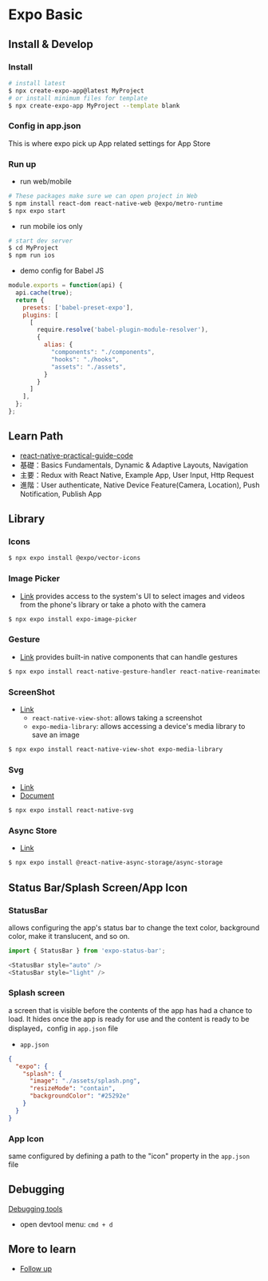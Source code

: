 # Expo Basic

## Install & Develop

### Install
```bash
# install latest
$ npx create-expo-app@latest MyProject
# or install minimum files for template
$ npx create-expo-app MyProject --template blank
```

### Config in app.json
This is where expo pick up App related settings for App Store


### Run up
- run web/mobile
```bash
# These packages make sure we can open project in Web
$ npm install react-dom react-native-web @expo/metro-runtime
$ npx expo start
```

- run mobile ios only
```bash
# start dev server
$ cd MyProject
$ npm run ios
```

- demo config for Babel JS
```js
module.exports = function(api) {
  api.cache(true);
  return {
    presets: ['babel-preset-expo'],
    plugins: [
      [
        require.resolve('babel-plugin-module-resolver'),
        {
          alias: {
            "components": "./components",
            "hooks": "./hooks",
            "assets": "./assets",
          }
        }
      ]
    ],
  };
};
```


## Learn Path
- [react-native-practical-guide-code](https://github.com/academind/react-native-practical-guide-code)
- 基礎：Basics Fundamentals, Dynamic & Adaptive Layouts, Navigation
- 主要：Redux with React Native, Example App, User Input, Http Request
- 進階：User authenticate, Native Device Feature(Camera, Location), Push Notification, Publish App



## Library
### Icons
```bash
$ npx expo install @expo/vector-icons
```

### Image Picker
- [Link](https://docs.expo.dev/tutorial/image-picker/)
provides access to the system's UI to select images and videos from the phone's library or take a photo with the camera
```bash
$ npx expo install expo-image-picker
```

### Gesture
- [Link](https://docs.expo.dev/tutorial/gestures/)
provides built-in native components that can handle gestures
```bash
$ npx expo install react-native-gesture-handler react-native-reanimated
```

### ScreenShot
- [Link](https://docs.expo.dev/tutorial/screenshot/)
  - `react-native-view-shot`: allows taking a screenshot
  - `expo-media-library`: allows accessing a device's media library to save an image
```bash
$ npx expo install react-native-view-shot expo-media-library
```

### Svg
- [Link](https://docs.expo.dev/versions/latest/sdk/svg/)
- [Document](https://github.com/software-mansion/react-native-svg/blob/main/USAGE.md)
```bash
$ npx expo install react-native-svg
```

### Async Store
- [Link](https://docs.expo.dev/versions/latest/sdk/async-storage/)
```bash
$ npx expo install @react-native-async-storage/async-storage
```


## Status Bar/Splash Screen/App Icon
### StatusBar
allows configuring the app's status bar to change the text color, background color, make it translucent, and so on.
```js
import { StatusBar } from 'expo-status-bar';

<StatusBar style="auto" />
<StatusBar style="light" />
```
### Splash screen
a screen that is visible before the contents of the app has had a chance to load. It hides once the app is ready for use and the content is ready to be displayed，config in `app.json` file
- `app.json`
```json
{
  "expo": {
    "splash": {
      "image": "./assets/splash.png",
      "resizeMode": "contain",
      "backgroundColor": "#25292e"
    }
  }
}
```
### App Icon
same configured by defining a path to the "icon" property in the `app.json` file


## Debugging
[Debugging tools](https://docs.expo.dev/debugging/tools/)
- open devtool menu: `cmd + d`


## More to learn
- [Follow up](https://docs.expo.dev/tutorial/follow-up/)